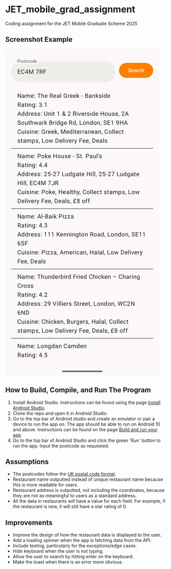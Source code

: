 # JET_mobile_grad_assignment

Coding assignment for the JET Mobile Graduate Scheme 2025

## Screenshot Example

![Mobile app screenshot](https://github.com/sraddheya/JET_mobile_grad_assignment/blob/main/app_screenshot.png)<img width="10">

## How to Build, Compile, and Run The Program

1. Install Android Studio. Instructions can be found using the page [Install Android Studio](https://developer.android.com/studio/install).
2. Clone the repo and open it in Android Studio.
3. Go to the top bar of Android studio and create an emulator or pair a device to run the app on. The app should be able to run on Android 10 and above. Instructions can be found on the page [Build and run your app](https://developer.android.com/studio/run)
4. Go to the top bar of Android Studio and click the green 'Run' button to run the app. Input the postcode as requested.

## Assumptions

- The postcodes follow the [UK postal code format](https://assets.publishing.service.gov.uk/media/5a81ebbded915d74e6234d42/Appendix_C_ILR_2017_to_2018_v1_Published_28April17.pdf).
- Restaurant name outputted instead of unique restaurant name because this is more readable for users.
- Restaurant address is outputted, not including the coordinates, because they are not as meaningful to users as a standard address.
- All the data in restaurants will have a value for each field. For example, if the restaurant is new, it will still have a star rating of 0.

## Improvements

- Improve the design of how the restaurant data is displayed to the user.
- Add a loading spinner when the app is fetching data from the API.
- Include testing, particularly for the exceptions/edge cases.
- Hide keyboard when the user is not typing.
- Allow the user to search by hitting enter on the keyboard.
- Make the toast when there is an error more obvious.
